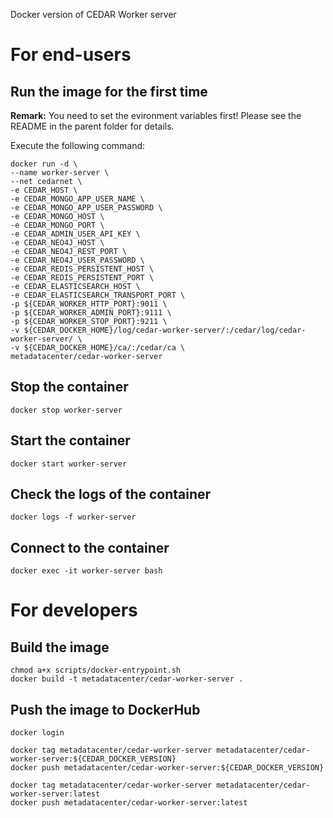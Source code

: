 Docker version of CEDAR Worker server

# For end-users

## Run the image for the first time

**Remark:** You need to set the evironment variables first! Please see the README in the parent folder for details.

Execute the following command:

````
docker run -d \
--name worker-server \
--net cedarnet \
-e CEDAR_HOST \
-e CEDAR_MONGO_APP_USER_NAME \
-e CEDAR_MONGO_APP_USER_PASSWORD \
-e CEDAR_MONGO_HOST \
-e CEDAR_MONGO_PORT \
-e CEDAR_ADMIN_USER_API_KEY \
-e CEDAR_NEO4J_HOST \
-e CEDAR_NEO4J_REST_PORT \
-e CEDAR_NEO4J_USER_PASSWORD \
-e CEDAR_REDIS_PERSISTENT_HOST \
-e CEDAR_REDIS_PERSISTENT_PORT \
-e CEDAR_ELASTICSEARCH_HOST \
-e CEDAR_ELASTICSEARCH_TRANSPORT_PORT \
-p ${CEDAR_WORKER_HTTP_PORT}:9011 \
-p ${CEDAR_WORKER_ADMIN_PORT}:9111 \
-p ${CEDAR_WORKER_STOP_PORT}:9211 \
-v ${CEDAR_DOCKER_HOME}/log/cedar-worker-server/:/cedar/log/cedar-worker-server/ \
-v ${CEDAR_DOCKER_HOME}/ca/:/cedar/ca \
metadatacenter/cedar-worker-server
````

## Stop the container

    docker stop worker-server

## Start the container

    docker start worker-server

## Check the logs of the container

    docker logs -f worker-server

## Connect to the container

    docker exec -it worker-server bash

# For developers

## Build the image

````
chmod a+x scripts/docker-entrypoint.sh
docker build -t metadatacenter/cedar-worker-server .
````

## Push the image to DockerHub

````
docker login

docker tag metadatacenter/cedar-worker-server metadatacenter/cedar-worker-server:${CEDAR_DOCKER_VERSION}
docker push metadatacenter/cedar-worker-server:${CEDAR_DOCKER_VERSION}

docker tag metadatacenter/cedar-worker-server metadatacenter/cedar-worker-server:latest
docker push metadatacenter/cedar-worker-server:latest
````